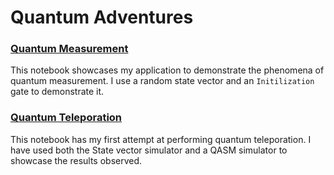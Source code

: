 # Quantum Adventures

### [Quantum Measurement](https://github.com/Siddharth8800/Quantum-Adventures/blob/main/testingCollapseProb.ipynb)
This notebook showcases my application to demonstrate the phenomena of quantum measurement. I use a random state vector and an `Initilization` gate to demonstrate it.

### [Quantum Teleporation](https://github.com/Siddharth8800/Quantum-Adventures/blob/main/quantumTeleportation.ipynb)
This notebook has my first attempt at performing quantum teleporation. I have used both the State vector simulator and a QASM simulator to showcase the results observed.
